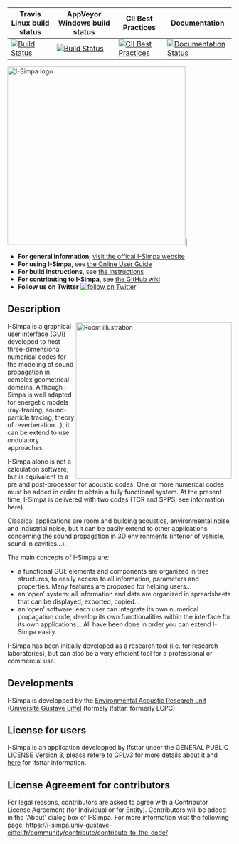 | Travis Linux build status| AppVeyor Windows build status | CII Best Practices | Documentation |
|--------------------------|-------------------------------|--------------------|---------------|
|[![Build Status](https://travis-ci.org/Ifsttar/I-Simpa.svg?branch=master)](https://travis-ci.org/Ifsttar/I-Simpa)| [![Build Status](https://ci.appveyor.com/api/projects/status/github/Ifsttar/I-Simpa?svg=true)](https://ci.appveyor.com/project/nicolas-f/I-Simpa)| [![CII Best Practices](https://bestpractices.coreinfrastructure.org/projects/3005/badge)](https://bestpractices.coreinfrastructure.org/projects/3005)| [![Documentation Status](https://readthedocs.org/projects/i-simpa-wiki/badge/?version=latest)](https://i-simpa-wiki.readthedocs.io/fr/latest/?badge=latest)|


<IMG SRC="https://github.com/Ifsttar/I-Simpa/blob/master/Docs/images/I-Simpa-logo.jpg" WIDTH=400 ALT="I-Simpa logo" TITLE="I-Simpa logo">|



* **For general information**, [visit the offical I-Simpa website](http://i-simpa.ifsttar.fr)
* **For using I-Simpa**, see [the Online User Guide](http://i-simpa-wiki.readthedocs.io/en/latest/)
* **For build instructions**, see [the instructions](https://github.com/Ifsttar/I-Simpa/blob/master/Docs/Building.md)
* **For contributing to I-Simpa**, see [the GitHub wiki](https://github.com/Ifsttar/I-Simpa/wiki/)
* **Follow us on Twitter** <a href="https://twitter.com/intent/follow?screen_name=ISimpaOfficial">
        <img src="https://img.shields.io/twitter/follow/ISimpaOfficial.svg?style=social&logo=twitter"
            alt="follow on Twitter"></a>

## Description

<IMG ALIGN="right" SRC="https://github.com/Ifsttar/I-Simpa/blob/master/Docs/images/Illustrations/illustration_i_simpa_room-Home_page.png" WIDTH=350 ALT="Room illustration" TITLE="Room illustration">

I-Simpa is a graphical user interface (GUI) developed to host three-dimensional numerical codes for the modeling of sound propagation in complex geometrical domains. Although I-Simpa is well adapted for energetic models (ray-tracing, sound-particle tracing, theory of reverberation…), it can be extend to use ondulatory approaches.

I-Simpa alone is not a calculation software, but is equivalent to a pre and post-processor for acoustic codes. One or more numerical codes must be added in order to obtain a fully functional system. At the present time, I-Simpa is delivered with two codes (TCR and SPPS, see information here).

Classical applications are room and building acoustics, environmental noise and industrial noise, but it can be easily extend to other applications concerning the sound propagation in 3D environments (interior of vehicle, sound in cavities…).

The main concepts of I-Simpa are:

* a functional GUI: elements and components are organized in tree structures, to easily access to all information, parameters and
properties. Many features are proposed for helping users…
* an ‘open’ system: all information and data are organized in spreadsheets that can be displayed, exported, copied…
* an ‘open’ software: each user can integrate its own numerical propagation code, develop its own functionalities within the interface
for its own applications… All have been done in order you can extend I-Simpa easily.


I-Simpa has been initially developed as a research tool (i.e. for research laboratories), but can also be a very efficient tool for a professional or commercial use.

## Developments

I-Simpa is developped by the [Environmental Acoustic Research unit](http://www.umrae.fr/en/) ([Université Gustave Eiffel](https://www.univ-gustave-eiffel.fr/en/) (formely Ifsttar, formerly LCPC)

## **License for users**

I-Simpa is an application developped by Ifsttar under the GENERAL PUBLIC LICENSE Version 3, please refere to [GPLv3](https://github.com/Ifsttar/I-Simpa/blob/master/LICENSE.md) for more details about it and [here](https://github.com/Ifsttar/I-Simpa/blob/master/Docs/License.txt) for Ifsttar information.

## **License Agreement for contributors**

For legal reasons, contributors are asked to agree with a Contributor License Agreement (for Individual or for Entity). Contributors will be added in the 'About' dialog box of I-Simpa. For more information visit the following page: https://i-simpa.univ-gustave-eiffel.fr/community/contribute/contribute-to-the-code/
